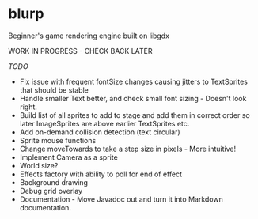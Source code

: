 # blurp
Beginner's game rendering engine built on libgdx

WORK IN PROGRESS - CHECK BACK LATER

*TODO*
* Fix issue with frequent fontSize changes causing jitters to TextSprites that should be stable
* Handle smaller Text better, and check small font sizing - Doesn't look right.
* Build list of all sprites to add to stage and add them in correct order so later ImageSprites are above earlier TextSprites etc.
* Add on-demand collision detection (text circular)
* Sprite mouse functions
* Change moveTowards to take a step size in pixels - More intuitive!
* Implement Camera as a sprite
* World size?
* Effects factory with ability to poll for end of effect
* Background drawing
* Debug grid overlay
* Documentation - Move Javadoc out and turn it into Markdown documentation.


